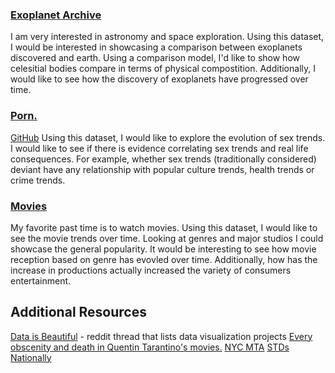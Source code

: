 ### [Exoplanet Archive](https://exoplanetarchive.ipac.caltech.edu)
I am very interested in astronomy and space exploration. Using this dataset, I would be interested in showcasing a comparison between exoplanets discovered and earth. Using a comparison model, I'd like to show how celesitial bodies compare in terms of physical compostition. Additionally, I would like to see how the discovery of exoplanets have progressed over time. 

### [Porn.](http://sexualitics.org/)
[GitHub](http://sexualitics.github.io/)
Using this dataset, I would like to explore the evolution of sex trends. I would like to see if there is evidence correlating sex trends and real life consequences. For example, whether sex trends (traditionally considered) deviant have any relationship with popular culture trends, health trends or crime trends. 

### [Movies](https://gist.github.com/tiangechen/b68782efa49a16edaf07dc2cdaa855ea)
My favorite past time is to watch movies. Using this dataset, I would like to see the movie trends over time. Looking at genres and major studios I could showcase the general popularity. It would be interesting to see how movie reception based on genre has evovled over time. Additionally, how has the increase in productions actually increased the variety of consumers entertainment. 

## Additional Resources 
[Data is Beautiful](https://www.reddit.com/r/dataisbeautiful/) - reddit thread that lists data visualization projects
[Every obscenity and death in Quentin Tarantino's movies.](https://github.com/fivethirtyeight/data/tree/master/tarantino)
[NYC MTA](https://www.datazar.com/file/f552d131a-90bd-42f9-a31b-7d329bd74c04)
[STDs Nationally](https://www.datazar.com/file/f4ccc75c3-21ce-4101-94fa-5e539071b4f2)
